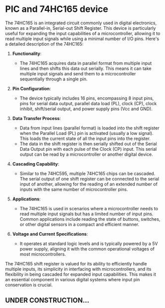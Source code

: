 # PIC and 74HC165 device

The 74HC165 is an integrated circuit commonly used in digital electronics, known as a Parallel-in, Serial-out Shift Register. This device is particularly useful for expanding the input capabilities of a microcontroller, allowing it to read multiple input signals while using a minimal number of I/O pins. Here's a detailed description of the 74HC165:

1. **Functionality**:
   - The 74HC165 acquires data in parallel format from multiple input lines and then shifts this data out serially. This means it can take multiple input signals and send them to a microcontroller sequentially through a single pin.

2. **Pin Configuration**:
   - The device typically includes 16 pins, encompassing 8 input pins, pins for serial data output, parallel data load (PL), clock (CP), clock inhibit, shift/serial output, and power supply pins (Vcc and GND).

3. **Data Transfer Process**:
   - Data from input lines (parallel format) is loaded into the shift register when the Parallel Load (PL) pin is activated (usually a low signal). This loads the current state of all the input pins into the register.
   - The data in the shift register is then serially shifted out of the Serial Data Output pin with each pulse of the Clock (CP) input. This serial output can be read by a microcontroller or another digital device.

4. **Cascading Capability**:
   - Similar to the 74HC595, multiple 74HC165 chips can be cascaded. The serial output of one shift register can be connected to the serial input of another, allowing for the reading of an extended number of inputs with the same number of microcontroller pins.

5. **Applications**:
   - The 74HC165 is used in scenarios where a microcontroller needs to read multiple input signals but has a limited number of input pins. Common applications include reading the state of buttons, switches, or other digital sensors in a compact and efficient manner.

6. **Voltage and Current Specifications**:
   - It operates at standard logic levels and is typically powered by a 5V power supply, aligning it with the common operational voltages of most microcontrollers.

The 74HC165 shift register is valued for its ability to efficiently handle multiple inputs, its simplicity in interfacing with microcontrollers, and its flexibility in being cascaded for expanded input capabilities. This makes it an essential component in various digital systems where input pin conservation is crucial.

## UNDER CONSTRUCTION...


